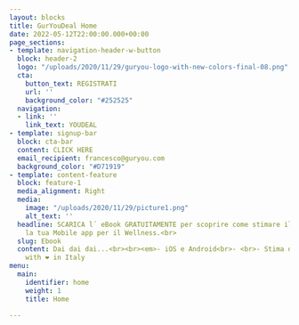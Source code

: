 ```yaml
---
layout: blocks
title: GurYouDeal Home
date: 2022-05-12T22:00:00.000+00:00
page_sections:
- template: navigation-header-w-button
  block: header-2
  logo: "/uploads/2020/11/29/guryou-logo-with-new-colors-final-08.png"
  cta:
    button_text: REGISTRATI
    url: ''
    background_color: "#252525"
  navigation:
  - link: ''
    link_text: YOUDEAL
- template: signup-bar
  block: cta-bar
  content: CLICK HERE
  email_recipient: francesco@guryou.com
  background_color: "#D71919"
- template: content-feature
  block: feature-1
  media_alignment: Right
  media:
    image: "/uploads/2020/11/29/picture1.png"
    alt_text: ''
  headline: SCARICA l´ eBook GRATUITAMENTE per scoprire come stimare il costo di sviluppare
    la tua Mobile app per il Wellness.<br>
  slug: Ebook
  content: Dai dai dai...<br><br><em>- iOS e Android<br>- <br>- Stima dei costi</em><br><br>Made
    with ❤︎ in Italy
menu:
  main:
    identifier: home
    weight: 1
    title: Home

---
```

